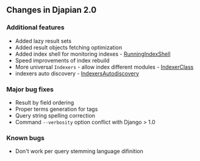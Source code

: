 ## Changes in Djapian 2.0 ##

### Additional features ###

  * Added lazy result sets
  * Added result objects fetching optimization
  * Added index shell for monitoring indexes - [RunningIndexShell](RunningIndexShell.md)
  * Speed improvements of index rebuild
  * More universal `Indexers` - allow index different modules - [IndexerClass](IndexerClass.md)
  * indexers auto discovery - [IndexersAutodiscovery](IndexersAutodiscovery.md)

### Major bug fixes ###

  * Result by field ordering
  * Proper terms generation for tags
  * Query string spelling correction
  * Command `--verbosity` option conflict with Django > 1.0

### Known bugs ###

  * Don't work per query stemming language difinition